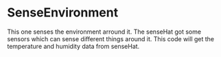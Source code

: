 # SenseEnvironment

This one senses the environment arround it.
The senseHat got some sensors which can sense different things around it.
This code will get the temperature and humidity data from senseHat.